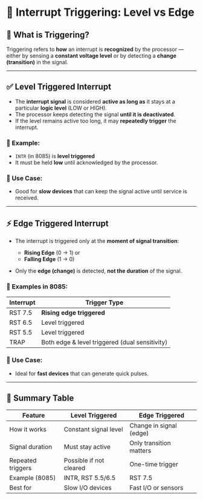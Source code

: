 # 🔔 Interrupt Triggering: Level vs Edge

## 🔹 What is Triggering?

Triggering refers to **how** an interrupt is **recognized** by the processor — either by sensing a **constant voltage level** or by detecting a **change (transition)** in the signal.

---

## ✅ Level Triggered Interrupt

* The **interrupt signal** is considered **active as long as** it stays at a particular **logic level** (LOW or HIGH).
* The processor keeps detecting the signal **until it is deactivated**.
* If the level remains active too long, it may **repeatedly trigger** the interrupt.

### 📌 Example:

* `INTR` (in 8085) is **level triggered**
* It must be held **low** until acknowledged by the processor.

### 🧠 Use Case:

* Good for **slow devices** that can keep the signal active until service is received.

---

## ⚡ Edge Triggered Interrupt

* The interrupt is triggered only at the **moment of signal transition**:

  * **Rising Edge** (0 → 1) or
  * **Falling Edge** (1 → 0)
* Only the **edge (change)** is detected, **not the duration** of the signal.

### 📌 Examples in 8085:

| Interrupt | Trigger Type                                   |
| --------- | ---------------------------------------------- |
| RST 7.5   | **Rising edge triggered**                      |
| RST 6.5   | Level triggered                                |
| RST 5.5   | Level triggered                                |
| TRAP      | Both edge & level triggered (dual sensitivity) |

### 🧠 Use Case:

* Ideal for **fast devices** that can generate quick pulses.

---

## 🧾 Summary Table

| Feature           | Level Triggered         | Edge Triggered          |
| ----------------- | ----------------------- | ----------------------- |
| How it works      | Constant signal level   | Change in signal (edge) |
| Signal duration   | Must stay active        | Only transition matters |
| Repeated triggers | Possible if not cleared | One-time trigger        |
| Example (8085)    | INTR, RST 5.5/6.5       | RST 7.5                 |
| Best for          | Slow I/O devices        | Fast I/O or sensors     |

